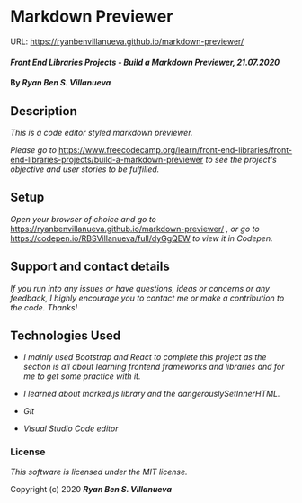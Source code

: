 # Markdown Previewer
URL:   https://ryanbenvillanueva.github.io/markdown-previewer/

#### _Front End Libraries Projects - Build a Markdown Previewer, 21.07.2020_

#### By _**Ryan Ben S. Villanueva**_

## Description

_This is a code editor styled markdown previewer._ 

_Please go to_  https://www.freecodecamp.org/learn/front-end-libraries/front-end-libraries-projects/build-a-markdown-previewer _to see the project's objective and user stories to be fulfilled._

## Setup

_Open your browser of choice and go to_
https://ryanbenvillanueva.github.io/markdown-previewer/ _, or go to_
https://codepen.io/RBSVillanueva/full/dyGgQEW _to view it in Codepen._

## Support and contact details

_If you run into any issues or have questions, ideas or concerns or any feedback, I highly encourage you to contact me or make a contribution to the code. Thanks!_

## Technologies Used
* _I mainly used Bootstrap and React to complete this project as the section is all about learning frontend frameworks and libraries and for me to get some practice with it._

* _I learned about marked.js library and the dangerouslySetInnerHTML._

* _Git_

* _Visual Studio Code editor_

### License

*This software is licensed under the MIT license.*

Copyright (c) 2020 _**Ryan Ben S. Villanueva**_

